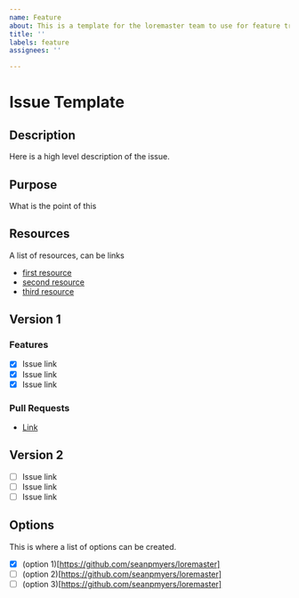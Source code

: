 ```yaml
---
name: Feature
about: This is a template for the loremaster team to use for feature tracking.
title: ''
labels: feature
assignees: ''

---
```


# Issue Template

## Description

Here is a high level description of the issue.

## Purpose

What is the point of this

## Resources

A list of resources, can be links 

- [first resource](https://github.com/seanpmyers/loremaster)
- [second resource](https://github.com/seanpmyers/loremaster)
- [third resource](https://github.com/seanpmyers/loremaster)

## Version 1

### Features

- [x] Issue link
- [x] Issue link
- [x] Issue link

### Pull Requests

- [Link](https://github.com/seanpmyers/loremaster)

## Version 2

- [ ] Issue link
- [ ] Issue link
- [ ] Issue link

## Options

This is where a list of options can be created.

- [x] (option 1)[https://github.com/seanpmyers/loremaster]
- [ ] (option 2)[https://github.com/seanpmyers/loremaster]
- [ ] (option 3)[https://github.com/seanpmyers/loremaster]

